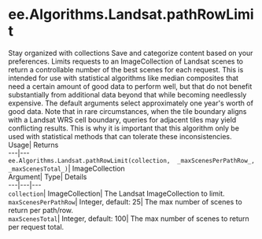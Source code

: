  
#  ee.Algorithms.Landsat.pathRowLimit
Stay organized with collections  Save and categorize content based on your preferences. 
Limits requests to an ImageCollection of Landsat scenes to return a controllable number of the best scenes for each request. This is intended for use with statistical algorithms like median composites that need a certain amount of good data to perform well, but that do not benefit substantially from additional data beyond that while becoming needlessly expensive. The default arguments select approximately one year's worth of good data. 
Note that in rare circumstances, when the tile boundary aligns with a Landsat WRS cell boundary, queries for adjacent tiles may yield conflicting results. This is why it is important that this algorithm only be used with statistical methods that can tolerate these inconsistencies.
Usage| Returns  
---|---  
`ee.Algorithms.Landsat.pathRowLimit(collection,  _maxScenesPerPathRow_, _maxScenesTotal_)`| ImageCollection  
Argument| Type| Details  
---|---|---  
`collection`| ImageCollection| The Landsat ImageCollection to limit.  
`maxScenesPerPathRow`| Integer, default: 25| The max number of scenes to return per path/row.  
`maxScenesTotal`| Integer, default: 100| The max number of scenes to return per request total.  
